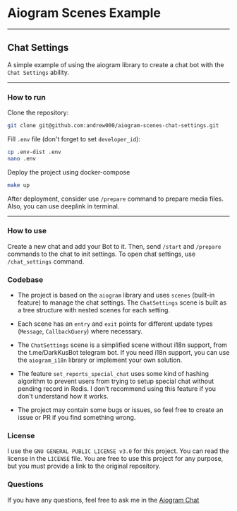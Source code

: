 # Aiogram Scenes Example

___

## Chat Settings

A simple example of using the aiogram library to create a chat bot with the `Chat Settings` ability.
___

### How to run

Clone the repository:

```bash
git clone git@github.com:andrew000/aiogram-scenes-chat-settings.git
```

Fill `.env` file (don't forget to set `developer_id`):

```bash
cp .env-dist .env
nano .env
```

Deploy the project using docker-compose

```bash
make up
```

After deployment, consider use `/prepare` command to prepare media files. Also, you can use deeplink in terminal.
___

### How to use

Create a new chat and add your Bot to it. Then, send `/start` and `/prepare` commands to the chat to init settings.
To open chat settings, use `/chat_settings` command.

### Codebase

* The project is based on the `aiogram` library and uses `scenes` (built-in feature) to manage the chat settings.
  The `ChatSettings` scene is built as a tree structure with nested scenes for each setting.

* Each scene has an `entry` and `exit` points for different update types (`Message`, `CallbackQuery`) where necessary.

* The `ChatSettings` scene is a simplified scene without i18n support, from the t.me/DarkKusBot telegram bot.
  If you need i18n support, you can use the `aiogram_i18n` library or implement your own solution.

* The feature `set_reports_special_chat` uses some kind of hashing algorithm to prevent users from trying to setup
  special chat without pending record in Redis. I don't recommend using this feature if you don't understand how it
  works.

* The project may contain some bugs or issues, so feel free to create an issue or PR if you find something wrong.

### License

I use the `GNU GENERAL PUBLIC LICENSE v3.0` for this project. You can read the license in the `LICENSE` file.
You are free to use this project for any purpose, but you must provide a link to the original repository.

### Questions

If you have any questions, feel free to ask me in the [Aiogram Chat](https://t.me/aiogram_pcr)
